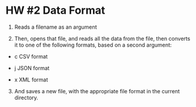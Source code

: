 # HW #2 Data Format

1. Reads a filename as an argument

2. Then, opens that file, and reads all the data from the file, then converts it to one of the following formats, based on a second argument:

- c   CSV format

- j  JSON format

- x  XML format

3. And saves a new file, with the appropriate file format in the current directory.
